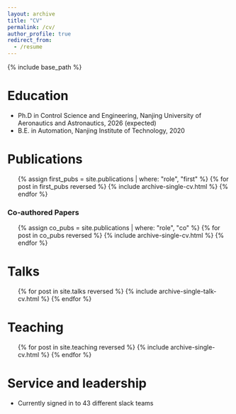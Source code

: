 ```yaml
---
layout: archive
title: "CV"
permalink: /cv/
author_profile: true
redirect_from:
  - /resume
---
```


{% include base_path %}

Education
======
* Ph.D in Control Science and Engineering, Nanjing University of Aeronautics and Astronautics, 2026 (expected)
* B.E. in Automation, Nanjing Institute of Technology, 2020
  
Publications
======
<ul>
  {% assign first_pubs = site.publications | where: "role", "first" %}
  {% for post in first_pubs reversed %}
    {% include archive-single-cv.html %}
  {% endfor %}
</ul>

  <h3>Co-authored Papers</h3>
<ul>
  {% assign co_pubs = site.publications | where: "role", "co" %}
  {% for post in co_pubs reversed %}
    {% include archive-single-cv.html %}
  {% endfor %}
</ul>
  
Talks
======
  <ul>{% for post in site.talks reversed %}
    {% include archive-single-talk-cv.html  %}
  {% endfor %}</ul>
  
Teaching
======
  <ul>{% for post in site.teaching reversed %}
    {% include archive-single-cv.html %}
  {% endfor %}</ul>
  
Service and leadership
======
* Currently signed in to 43 different slack teams
